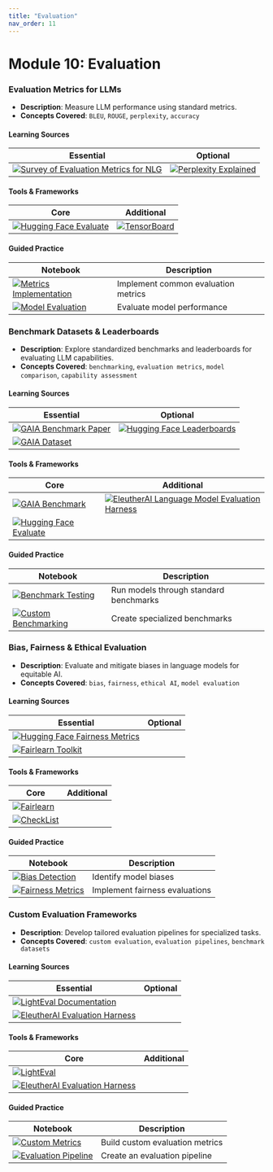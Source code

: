 ```yaml
---
title: "Evaluation"
nav_order: 11
---
```



# Module 10: Evaluation

### Evaluation Metrics for LLMs
- **Description**: Measure LLM performance using standard metrics.
- **Concepts Covered**: `BLEU`, `ROUGE`, `perplexity`, `accuracy`

#### Learning Sources
| Essential | Optional |
|-----------|----------|
| [![Survey of Evaluation Metrics for NLG](https://badgen.net/badge/Paper/Survey%20of%20Evaluation%20Metrics%20for%20NLG/purple)](https://arxiv.org/abs/1612.09332) | [![Perplexity Explained](https://badgen.net/badge/Blog/Perplexity%20Explained/cyan)](https://towardsdatascience.com/perplexity-in-language-models-87a196019a94) |

#### Tools & Frameworks
| Core | Additional |
|-----------|----------|
| [![Hugging Face Evaluate](https://badgen.net/badge/Framework/Hugging%20Face%20Evaluate/green)](https://huggingface.co/docs/evaluate) | [![TensorBoard](https://badgen.net/badge/Framework/TensorBoard/green)](https://www.tensorflow.org/tensorboard) |

#### Guided Practice
| Notebook | Description |
|----------|-------------|
| [![Metrics Implementation](https://badgen.net/badge/Notebook/Metrics%20Implementation/orange)](notebooks/metrics_basics.ipynb) | Implement common evaluation metrics |
| [![Model Evaluation](https://badgen.net/badge/Notebook/Model%20Evaluation/orange)](notebooks/model_eval.ipynb) | Evaluate model performance |

### Benchmark Datasets & Leaderboards
- **Description**: Explore standardized benchmarks and leaderboards for evaluating LLM capabilities.
- **Concepts Covered**: `benchmarking`, `evaluation metrics`, `model comparison`, `capability assessment`

#### Learning Sources
| Essential | Optional |
|-----------|----------|
| [![GAIA Benchmark Paper](https://badgen.net/badge/Paper/GAIA%20Benchmark%20Paper/purple)](https://huggingface.co/spaces/gaia-benchmark/leaderboard) | [![Hugging Face Leaderboards](https://badgen.net/badge/Website/Hugging%20Face%20Leaderboards/blue)](https://huggingface.co/spaces/leaderboard) |
| [![GAIA Dataset](https://badgen.net/badge/Hugging%20Face%20Dataset/GAIA%20Dataset/yellow)](https://huggingface.co/datasets/gaia-benchmark/GAIA) | |

#### Tools & Frameworks
| Core | Additional |
|-----------|----------|
| [![GAIA Benchmark](https://badgen.net/badge/Website/GAIA%20Benchmark/blue)](https://huggingface.co/spaces/gaia-benchmark/leaderboard) | [![EleutherAI Language Model Evaluation Harness](https://badgen.net/badge/Github%20Repository/EleutherAI%20Language%20Model%20Evaluation%20Harness/gray)](https://github.com/EleutherAI/lm-evaluation-harness) |
| [![Hugging Face Evaluate](https://badgen.net/badge/Framework/Hugging%20Face%20Evaluate/green)](https://huggingface.co/docs/evaluate) | |

#### Guided Practice
| Notebook | Description |
|----------|-------------|
| [![Benchmark Testing](https://badgen.net/badge/Notebook/Benchmark%20Testing/orange)](notebooks/benchmark_testing.ipynb) | Run models through standard benchmarks |
| [![Custom Benchmarking](https://badgen.net/badge/Notebook/Custom%20Benchmarking/orange)](notebooks/custom_benchmarks.ipynb) | Create specialized benchmarks |

### Bias, Fairness & Ethical Evaluation
- **Description**: Evaluate and mitigate biases in language models for equitable AI.
- **Concepts Covered**: `bias`, `fairness`, `ethical AI`, `model evaluation`

#### Learning Sources
| Essential | Optional |
|-----------|----------|
| [![Hugging Face Fairness Metrics](https://badgen.net/badge/Docs/Hugging%20Face%20Fairness%20Metrics/green)](https://huggingface.co/docs/evaluate/fairness_metrics) | |
| [![Fairlearn Toolkit](https://badgen.net/badge/Website/Fairlearn%20Toolkit/blue)](https://fairlearn.org/) | |

#### Tools & Frameworks
| Core | Additional |
|-----------|----------|
| [![Fairlearn](https://badgen.net/badge/Framework/Fairlearn/green)](https://fairlearn.org/) | |
| [![CheckList](https://badgen.net/badge/Github%20Repository/CheckList/gray)](https://github.com/marcotcr/checklist) | |

#### Guided Practice
| Notebook | Description |
|----------|-------------|
| [![Bias Detection](https://badgen.net/badge/Notebook/Bias%20Detection/orange)](notebooks/bias_detection.ipynb) | Identify model biases |
| [![Fairness Metrics](https://badgen.net/badge/Notebook/Fairness%20Metrics/orange)](notebooks/fairness_metrics.ipynb) | Implement fairness evaluations |

### Custom Evaluation Frameworks
- **Description**: Develop tailored evaluation pipelines for specialized tasks.
- **Concepts Covered**: `custom evaluation`, `evaluation pipelines`, `benchmark datasets`

#### Learning Sources
| Essential | Optional |
|-----------|----------|
| [![LightEval Documentation](https://badgen.net/badge/Github%20Repository/LightEval%20Documentation/gray)](https://github.com/huggingface/lighteval) | |
| [![EleutherAI Evaluation Harness](https://badgen.net/badge/Github%20Repository/EleutherAI%20Evaluation%20Harness/gray)](https://github.com/EleutherAI/lm-evaluation-harness) | |

#### Tools & Frameworks
| Core | Additional |
|-----------|----------|
| [![LightEval](https://badgen.net/badge/Github%20Repository/LightEval/gray)](https://github.com/huggingface/lighteval) | |
| [![EleutherAI Evaluation Harness](https://badgen.net/badge/Github%20Repository/EleutherAI%20Evaluation%20Harness/gray)](https://github.com/EleutherAI/lm-evaluation-harness) | |

#### Guided Practice
| Notebook | Description |
|----------|-------------|
| [![Custom Metrics](https://badgen.net/badge/Notebook/Custom%20Metrics/orange)](notebooks/custom_metrics.ipynb) | Build custom evaluation metrics |
| [![Evaluation Pipeline](https://badgen.net/badge/Notebook/Evaluation%20Pipeline/orange)](notebooks/eval_pipeline.ipynb) | Create an evaluation pipeline |
